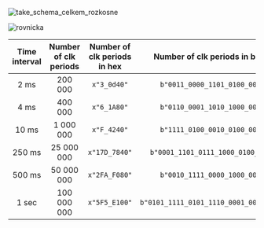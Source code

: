 
![take_schema_celkem_rozkosne](https://user-images.githubusercontent.com/99683944/159160557-ea528efd-53ae-46d8-a0b6-6683855ed471.png)
 
 ![rovnicka](https://user-images.githubusercontent.com/99683944/159161141-d3002842-1c9e-48f3-90f3-ad4ac7421868.png)

 
 | **Time interval** | **Number of clk periods** | **Number of clk periods in hex** | **Number of clk periods in binary** |
   | :-: | :-: | :-: | :-: |
   | 2&nbsp;ms | 200 000 | `x"3_0d40"` | `b"0011_0000_1101_0100_0000"` |
   | 4&nbsp;ms |400 000 | `x"6_1A80"` | `b"0110_0001_1010_1000_0000"` |
   | 10&nbsp;ms |1 000 000 | `x"F_4240"` | `b"1111_0100_0010_0100_0000"` |
   | 250&nbsp;ms |25 000 000 | `x"17D_7840"` | `b"0001_1101_0111_1000_0100_0000"` |
   | 500&nbsp;ms |50 000 000 | `x"2FA_F080"` | `b"0010_1111_0000_1000_0000"` |
   | 1&nbsp;sec | 100 000 000 | `x"5F5_E100"` | `b"0101_1111_0101_1110_0001_0000_0000"` |
